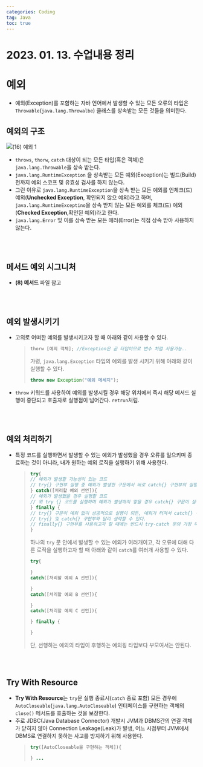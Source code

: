 ```yaml
---
categories: Coding	
tag: Java
toc: true
---
```


# 2023. 01. 13. 수업내용 정리

# 예외
* 예외(Exception)를 포함하는 자바 언어에서 발생할 수 있는 모든 오류의 타입은 `Throwable`(`java.lang.Throwalbe`) 클래스를 상속받는 모든 것들을 의미한다. 

## 예외의 구조
![(16) 예외 1](https://user-images.githubusercontent.com/65724413/212274345-21ab5267-7248-4d1a-9842-cad4d49d1ad7.png)

* `throws`, `thorw`, `catch` 대상이 되는 모든 타입(혹은 객체)은 `java.lang.Throwable`을 상속 받는다.
* `java.lang.RuntimeException` 을 상속받는 모든 예외(Exception)는 빌드(Build) 전까지 예외 스코프 및 유효성 검사를 하지 않는다.
* 그런 이유로 `java.lang.RuntimeException`을 상속 받는 모든 예외를 언체크(드) 예외(**Unchecked Exception**, 확인되지 않으 예외)라고 하며, `java.lang.RuntimeExceptino`을 상속 받지 않는 모든 예외를 체크(드) 예외(**Checked Exception**,확인된 예외)라고 한다. 
* `java.lang.Error` 및 이를 상속 받는 모든 에러(Error)는 직접 상속 받아 사용하지 않는다.

<br><br>
## 메서드 예외 시그니처 
* **(8) 메서드** 파일 참고

<br><br>
## 예외 발생시키기 
* 고의로 어떠한 예외를 발생시키고자 할 때 아래와 같이 사용할 수 있다. 
    >```java
    >thorw [예외 객체]; //Exception은 곧 타입이므로 변수 처럼 사용가능.. 
    >```
    > 가령, `java.lang.Exception` 타입의 예외를 발생 시키기 위해 아래와 같이 실행할 수 있다.
    >```java
    >throw new Exception("예외 메세지");
    >``` 
* `throw` 키워드를 사용하여 예외를 발생시킬 경우 해당 위치에서 즉시 해당 메서드 실행이 중단되고 호출자로 실행점이 넘어간다. `retrun`처럼.

<br><br>
## 예외 처리하기 
* 특정 코드를 실행하면서 발생할 수 있는 예외가 발생했을 경우 오류를 일으키며 종료하는 것이 아니라, 내가 원하는 예외 로직을 실행하기 위해 사용한다. 
    >```java
    >try{
    > // 예외가 발생할 가능성이 있는 코드
    > // try{} 구현부 실행 중 예외가 발생한 구문에서 바로 catch{} 구현부의 실행점으로 옮겨감에 유의한다. 
    >} catch([처리할 예외 선언]){
    > // 예외가 발생했을 경우 실행할 코드 
    > // 위 try {} 코드를 실행하며 예외가 발생하지 앟을 경우 catch{} 구문이 실행되지 않음에 유의한다. 
    >} finally {
    > // try{} 구문이 예외 없이 성공적으로 실행이 되든, 예외가 터져서 catch{} 구문이 실행되든 반드시 실행함을 보장 받을 구문
    > // try{} 및 catch{} 구현부와 달리 생략할 수 있다.
    > // finally{} 구현부를 사용하고자 할 때에는 반드시 try-catch 문의 가장 마지막에 적는다. 
    >}
    >```
    >  하나의 `try` 문 안에서 발생할 수 있는 예외가 여러개이고, 각 오류에 대해 다른 로직을 실행하고자 할 때 아래와 같이 `catch`를 여러개 사용할 수 있다. 
    >```java
    >try{
    >
    >}
    >catch([처리할 예외 A 선언]){
    >
    >}
    >catch([처리할 예외 B 선언]){
    >
    >}
    >catch([처리할 예외 C 선언]){
    >
    >} finally {
    > 
    >}
    >``` 
    >단, 선행하는 에외의 타입이 후행하는 예외읭 타입보다 부모여서는 안된다. 

<br><br>
## Try With Resource
* **Try With Resource**는 `try`문 실행 종료시(`catch` 종료 포함) 모든 경우에 `AutoCloseable`(`java.lang.AutoCloseable`) 인터페이스를 구현하는 객체의 `close()` 메서드를  호출하는 것을 보장한다.
* 주로 JDBC(Java Database Connector) 개발시 JVM과 DBMS간의 연결 객체가 닫히지 않아 Connection Leakage(Leak)가 발생, 어느 시점부터 JVM에서 DBMS로 연결하지 못하는 사고를 방지하기 위해 사용한다. 
  >```java
  >try([AutoCloseable을 구현하는 객체]){
  > 
  >} ...
  >```
